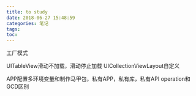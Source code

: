 ```yaml
---
title: to study
date: 2018-06-27 15:48:59
categories: 笔记
tags: 
toc:
---
```


工厂模式

UITableView滑动不加载，滑动停止加载
UICollectionViewLayout自定义

APP配置多环境变量和制作马甲包，私有APP，私有库，私有API
operation和GCD区别
